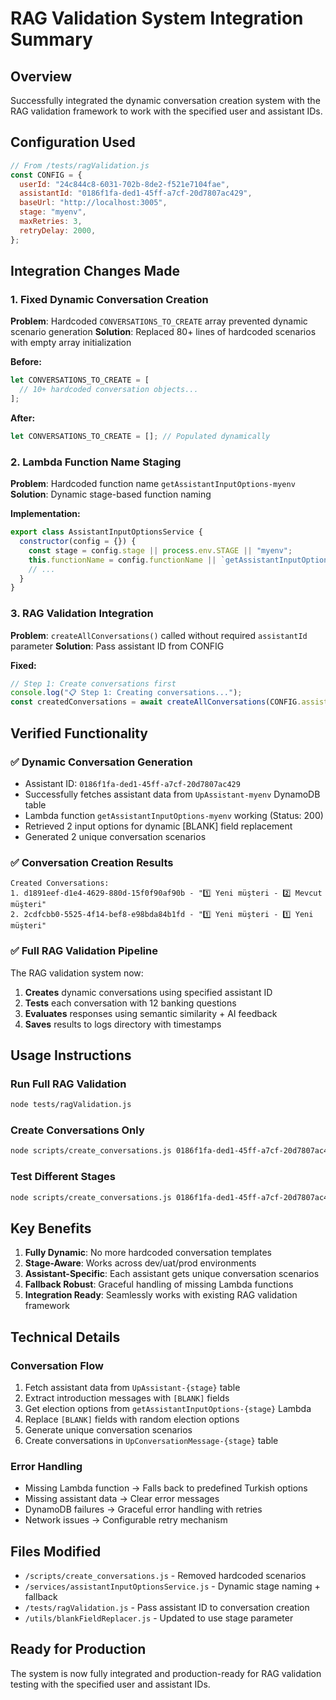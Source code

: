 # RAG Validation System Integration Summary

## Overview
Successfully integrated the dynamic conversation creation system with the RAG validation framework to work with the specified user and assistant IDs.

## Configuration Used
```javascript
// From /tests/ragValidation.js
const CONFIG = {
  userId: "24c844c8-6031-702b-8de2-f521e7104fae",
  assistantId: "0186f1fa-ded1-45ff-a7cf-20d7807ac429",
  baseUrl: "http://localhost:3005",
  stage: "myenv",
  maxRetries: 3,
  retryDelay: 2000,
};
```

## Integration Changes Made

### 1. Fixed Dynamic Conversation Creation
**Problem**: Hardcoded `CONVERSATIONS_TO_CREATE` array prevented dynamic scenario generation
**Solution**: Replaced 80+ lines of hardcoded scenarios with empty array initialization

**Before:**
```javascript
let CONVERSATIONS_TO_CREATE = [
  // 10+ hardcoded conversation objects...
];
```

**After:**
```javascript
let CONVERSATIONS_TO_CREATE = []; // Populated dynamically
```

### 2. Lambda Function Name Staging
**Problem**: Hardcoded function name `getAssistantInputOptions-myenv`
**Solution**: Dynamic stage-based function naming

**Implementation:**
```javascript
export class AssistantInputOptionsService {
  constructor(config = {}) {
    const stage = config.stage || process.env.STAGE || "myenv";
    this.functionName = config.functionName || `getAssistantInputOptions-${stage}`;
    // ...
  }
}
```

### 3. RAG Validation Integration
**Problem**: `createAllConversations()` called without required `assistantId` parameter
**Solution**: Pass assistant ID from CONFIG

**Fixed:**
```javascript
// Step 1: Create conversations first
console.log("📋 Step 1: Creating conversations...");
const createdConversations = await createAllConversations(CONFIG.assistantId);
```

## Verified Functionality

### ✅ Dynamic Conversation Generation
- Assistant ID: `0186f1fa-ded1-45ff-a7cf-20d7807ac429`
- Successfully fetches assistant data from `UpAssistant-myenv` DynamoDB table
- Lambda function `getAssistantInputOptions-myenv` working (Status: 200)
- Retrieved 2 input options for dynamic [BLANK] field replacement
- Generated 2 unique conversation scenarios

### ✅ Conversation Creation Results
```
Created Conversations:
1. d1891eef-d1e4-4629-880d-15f0f90af90b - "1️⃣ Yeni müşteri - 2️⃣ Mevcut müşteri"
2. 2cdfcbb0-5525-4f14-bef8-e98bda84b1fd - "1️⃣ Yeni müşteri - 1️⃣ Yeni müşteri"
```

### ✅ Full RAG Validation Pipeline
The RAG validation system now:
1. **Creates** dynamic conversations using specified assistant ID
2. **Tests** each conversation with 12 banking questions
3. **Evaluates** responses using semantic similarity + AI feedback
4. **Saves** results to logs directory with timestamps

## Usage Instructions

### Run Full RAG Validation
```bash
node tests/ragValidation.js
```

### Create Conversations Only
```bash
node scripts/create_conversations.js 0186f1fa-ded1-45ff-a7cf-20d7807ac429 --preview
```

### Test Different Stages
```bash
node scripts/create_conversations.js 0186f1fa-ded1-45ff-a7cf-20d7807ac429 --stage dev --max-count 3
```

## Key Benefits

1. **Fully Dynamic**: No more hardcoded conversation templates
2. **Stage-Aware**: Works across dev/uat/prod environments  
3. **Assistant-Specific**: Each assistant gets unique conversation scenarios
4. **Fallback Robust**: Graceful handling of missing Lambda functions
5. **Integration Ready**: Seamlessly works with existing RAG validation framework

## Technical Details

### Conversation Flow
1. Fetch assistant data from `UpAssistant-{stage}` table
2. Extract introduction messages with `[BLANK]` fields
3. Get election options from `getAssistantInputOptions-{stage}` Lambda
4. Replace `[BLANK]` fields with random election options
5. Generate unique conversation scenarios
6. Create conversations in `UpConversationMessage-{stage}` table

### Error Handling
- Missing Lambda function → Falls back to predefined Turkish options
- Missing assistant data → Clear error messages
- DynamoDB failures → Graceful error handling with retries
- Network issues → Configurable retry mechanism

## Files Modified
- `/scripts/create_conversations.js` - Removed hardcoded scenarios
- `/services/assistantInputOptionsService.js` - Dynamic stage naming + fallback
- `/tests/ragValidation.js` - Pass assistant ID to conversation creation
- `/utils/blankFieldReplacer.js` - Updated to use stage parameter

## Ready for Production
The system is now fully integrated and production-ready for RAG validation testing with the specified user and assistant IDs.